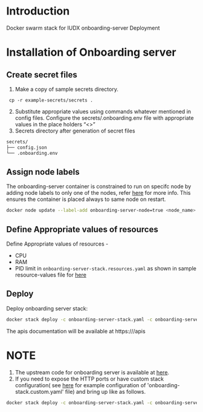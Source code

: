 # Introduction
Docker swarm stack for IUDX onboarding-server Deployment

# Installation of Onboarding server
## Create secret files
1. Make a copy of sample secrets directory.

```console
 cp -r example-secrets/secrets .
```
2. Substitute appropriate values using commands whatever mentioned in config files. Configure the secrets/.onboarding.env file with appropriate values in the place holders “<>”
3. Secrets directory after generation of secret files
```sh
secrets/
├── config.json
└── .onboarding.env
```
## Assign node labels
 The onboarding-server container is constrained to run on specifc node by adding node labels to only one of the nodes, refer [here](https://docs.docker.com/engine/swarm/services/#placement-constraints) for more info. This ensures the container is placed always to same node on restart.
```sh
docker node update --label-add onboarding-server-node=true <node_name>
```
## Define Appropriate values of resources

Define Appropriate values of resources -
- CPU 
- RAM 
- PID limit 
in `onboarding-server-stack.resources.yaml` as shown in sample resource-values file for [here](example-onboarding-server-stack.resources.yaml)

## Deploy
Deploy onboarding server stack:
```sh
docker stack deploy -c onboarding-server-stack.yaml -c onboarding-server-stack.resources.yaml onboarding-server
```
The apis documentation will be available at https://<onboarding-server-domain-name>/apis
# NOTE
1. The upstream code for onboarding server is available at [here](https://github.com/datakaveri/iudx-onboarding-server).
2. If you need to expose the HTTP ports or have custom stack configuration( see [here](example-onboarding-server-stack.custom.yaml) for example configuration of 'onboarding-stack.custom.yaml' file)  and bring up like as follows.
```sh
docker stack deploy -c onboarding-server-stack.yaml -c onboarding-server-stack.resources.yaml -c onboarding-server-stack.custom.yaml onboarding-server
```